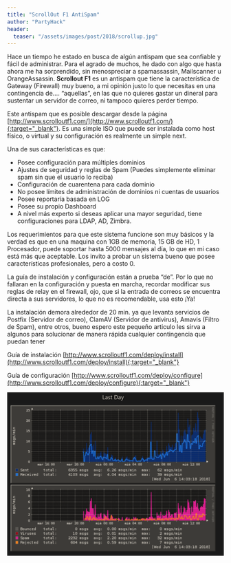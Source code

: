 ```yaml
---
title: "ScrollOut F1 AntiSpam"
author: "PartyHack"
header: 
  teaser: "/assets/images/post/2018/scrollup.jpg"
---
```

	

Hace un tiempo he estado en busca de algún antispam que sea confiable y fácil de administrar. Para el agrado de muchos, he dado con algo que hasta ahora me ha sorprendido, sin menospreciar a spamassassin, Mailscanner u OrangeAssassin. **Scrollout F1** es un antispam que tiene la característica de Gateway (Firewall) muy bueno, a mi opinión justo lo que necesitas en una contingencia de…. “aquellas”, en las que no quieres gastar un dineral para sustentar un servidor de correo, ni tampoco quieres perder tiempo.

Este antispam que es posible descargar desde la página [http://www.scrolloutf1.com/](http://www.scrolloutf1.com/){:target="_blank"}. Es una simple ISO que puede ser instalada como host físico, o virtual y su configuración es realmente un simple next.

Una de sus características es que:

- Posee configuración para múltiples dominios
- Ajustes de seguridad y reglas de Spam (Puedes simplemente eliminar spam sin que el usuario lo reciba)
- Configuración de cuarentena para cada dominio
- No posee límites de administración de dominios ni cuentas de usuarios
- Posee reportaría basada en LOG
- Posee su propio Dashboard
- A nivel más experto si deseas aplicar una mayor seguridad, tiene configuraciones para LDAP, AD, Zimbra.

Los requerimientos para que este sistema funcione son muy básicos y la verdad es que en una maquina con 1GB de memoria, 15 GB de HD, 1 Procesador, puede soportar hasta 5000 mensajes al día, lo que en mi caso está más que aceptable. Los invito a probar un sistema bueno que posee características profesionales, pero a costo 0.

La guía de instalación y configuración están a prueba “de”. Por lo que no fallaran en la configuración y puesta en marcha, recordar modificar sus reglas de relay en el firewall, ojo, que si la entrada de correos se encuentra directa a sus servidores, lo que no es recomendable, usa esto ¡Ya!

La instalación demora alrededor de 20 min. ya que levanta servicios de Postfix (Servidor de correo), ClamAV (Servidor de antivirus), Amavis (Filtro de Spam), entre otros, bueno espero este pequeño articulo les sirva a algunos para solucionar de manera rápida cualquier contingencia que puedan tener

Guía de instalación [http://www.scrolloutf1.com/deploy/install](http://www.scrolloutf1.com/deploy/install){:target="_blank"}

Guía de configuración [http://www.scrolloutf1.com/deploy/configure](http://www.scrolloutf1.com/deploy/configure){:target="_blank"}

![ScrollUP 1](/assets/images/post/2018/scrollup1.png)
